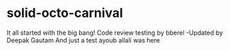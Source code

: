 # solid-octo-carnival

It all started with the big bang!
Code review testing by bberel
-Updated by Deepak Gautam
And just a test
ayoub allali was here 

